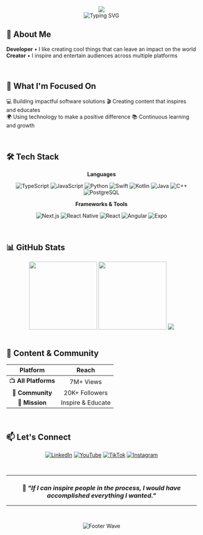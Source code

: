 <div align="center">

<img src="https://capsule-render.vercel.app/api?type=waving&color=gradient&height=200&section=header&text=Kevin%20He&fontSize=80&fontColor=fff&animation=fadeIn&fontAlignY=38" />
<br>
<img src="https://readme-typing-svg.demolab.com?font=Fira+Code&pause=1000&color=FF69B4&center=true&vCenter=true&width=435&lines=Hi+there!" alt="Typing SVG" />
<br>

</div>

## 👋 About Me

**Developer** • I like creating cool things that can leave an impact on the world
**Creator** • I inspire and entertain audiences across multiple platforms 

<br>

## 🚀 What I'm Focused On

💻  Building impactful software solutions
🎬  Creating content that inspires and educates  
🌍  Using technology to make a positive difference
📚  Continuous learning and growth


<br>

## 🛠️ Tech Stack

<div align="center">

**Languages**

![TypeScript](https://img.shields.io/badge/-TypeScript-3178C6?style=flat-square&logo=typescript&logoColor=white)
![JavaScript](https://img.shields.io/badge/-JavaScript-F7DF1E?style=flat-square&logo=javascript&logoColor=black)
![Python](https://img.shields.io/badge/-Python-3776AB?style=flat-square&logo=python&logoColor=white)
![Swift](https://img.shields.io/badge/-Swift-FA7343?style=flat-square&logo=swift&logoColor=white)
![Kotlin](https://img.shields.io/badge/-Kotlin-7F52FF?style=flat-square&logo=kotlin&logoColor=white)
![Java](https://img.shields.io/badge/-Java-007396?style=flat-square&logo=java&logoColor=white)
![C++](https://img.shields.io/badge/-C++-00599C?style=flat-square&logo=cplusplus&logoColor=white)
![PostgreSQL](https://img.shields.io/badge/-PostgreSQL-336791?style=flat-square&logo=postgresql&logoColor=white)

**Frameworks & Tools**

![Next.js](https://img.shields.io/badge/-Next.js-000000?style=flat-square&logo=nextdotjs&logoColor=white)
![React Native](https://img.shields.io/badge/-React%20Native-61DAFB?style=flat-square&logo=react&logoColor=black)
![React](https://img.shields.io/badge/-React-61DAFB?style=flat-square&logo=react&logoColor=black)
![Angular](https://img.shields.io/badge/-Angular-DD0031?style=flat-square&logo=angular&logoColor=white)
![Expo](https://img.shields.io/badge/-Expo-000020?style=flat-square&logo=expo&logoColor=white)

</div>

<br>

## 📊 GitHub Stats

<div align="center">

<img height="180em" src="https://github-readme-stats.vercel.app/api?username=kvinhe&show_icons=true&theme=react&hide_border=true&bg_color=0D1117&title_color=58A6FF&icon_color=58A6FF" />
<img height="180em" src="https://github-readme-stats.vercel.app/api/top-langs/?username=kvinhe&layout=compact&theme=react&hide_border=true&bg_color=0D1117&title_color=58A6FF" />

<img src="https://github-readme-streak-stats.herokuapp.com/?user=kvinhe&theme=react&hide_border=true&background=0D1117&stroke=58A6FF&ring=58A6FF&fire=FF6B6B" />

</div>

<br>

## 🌟 Content & Community

<div align="center">

| Platform | Reach |
|:--------:|:-----:|
| 📺 **All Platforms** | 7M+ Views |
| 👥 **Community** | 20K+ Followers |
| 🎯 **Mission** | Inspire & Educate |

</div>

<br>

## 📫 Let's Connect

<div align="center">

[![LinkedIn](https://img.shields.io/badge/LinkedIn-0077B5?style=for-the-badge&logo=linkedin&logoColor=white)](https://www.linkedin.com/in/kvinhe/)
[![YouTube](https://img.shields.io/badge/YouTube-FF0000?style=for-the-badge&logo=youtube&logoColor=white)](https://www.youtube.com/@kvin.he1)
[![TikTok](https://img.shields.io/badge/TikTok-000000?style=for-the-badge&logo=tiktok&logoColor=white)](https://www.tiktok.com/@kvin.he)
[![Instagram](https://img.shields.io/badge/Instagram-E4405F?style=for-the-badge&logo=instagram&logoColor=white)](https://www.instagram.com/kvin.he)

<br>

---

### 💭 *"If I can inspire people in the process, I would have accomplished everything I wanted."*

---

<br>

![Footer Wave](https://capsule-render.vercel.app/api?type=waving&color=gradient&height=120&section=footer)

</div>
